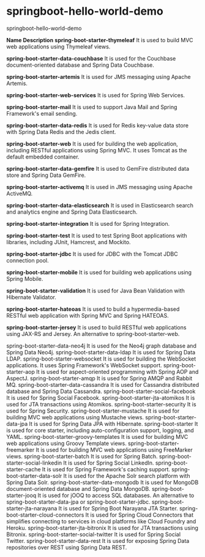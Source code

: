 # springboot-hello-world-demo
springboot-hello-world-demo


**Name	                    Description**
**spring-boot-starter-thymeleaf**	It is used to build MVC web applications using Thymeleaf views.

**spring-boot-starter-data-couchbase**	It is used for the Couchbase document-oriented database and Spring Data Couchbase.

**spring-boot-starter-artemis**	It is used for JMS messaging using Apache Artemis.

**spring-boot-starter-web-services**	It is used for Spring Web Services.

**spring-boot-starter-mail**	It is used to support Java Mail and Spring Framework's email sending.

**spring-boot-starter-data-redis**	It is used for Redis key-value data store with Spring Data Redis and the Jedis client.

**spring-boot-starter-web**	It is used for building the web application, including RESTful applications using Spring MVC. It uses Tomcat as the default embedded container.

**spring-boot-starter-data-gemfire**	It is used to GemFire distributed data store and Spring Data GemFire.

**spring-boot-starter-activemq**	It is used in JMS messaging using Apache ActiveMQ.

**spring-boot-starter-data-elasticsearch**	It is used in Elasticsearch search and analytics engine and Spring Data Elasticsearch.

**spring-boot-starter-integration**	It is used for Spring Integration.

**spring-boot-starter-test**	It is used to test Spring Boot applications with libraries, including JUnit, Hamcrest, and Mockito.

**spring-boot-starter-jdbc**	It is used for JDBC with the Tomcat JDBC connection pool.

**spring-boot-starter-mobile**	It is used for building web applications using Spring Mobile.

**spring-boot-starter-validation**	It is used for Java Bean Validation with Hibernate Validator.

**spring-boot-starter-hateoas**	It is used to build a hypermedia-based RESTful web application with Spring MVC and Spring HATEOAS.

**spring-boot-starter-jersey**	It is used to build RESTful web applications using JAX-RS and Jersey. An alternative to spring-boot-starter-web.

spring-boot-starter-data-neo4j	It is used for the Neo4j graph database and Spring Data Neo4j.
spring-boot-starter-data-ldap	It is used for Spring Data LDAP.
spring-boot-starter-websocket	It is used for building the WebSocket applications. It uses Spring Framework's WebSocket support.
spring-boot-starter-aop	It is used for aspect-oriented programming with Spring AOP and AspectJ.
spring-boot-starter-amqp	It is used for Spring AMQP and Rabbit MQ.
spring-boot-starter-data-cassandra	It is used for Cassandra distributed database and Spring Data Cassandra.
spring-boot-starter-social-facebook	It is used for Spring Social Facebook.
spring-boot-starter-jta-atomikos	It is used for JTA transactions using Atomikos.
spring-boot-starter-security	It is used for Spring Security.
spring-boot-starter-mustache	It is used for building MVC web applications using Mustache views.
spring-boot-starter-data-jpa	It is used for Spring Data JPA with Hibernate.
spring-boot-starter	It is used for core starter, including auto-configuration support, logging, and YAML.
spring-boot-starter-groovy-templates	It is used for building MVC web applications using Groovy Template views.
spring-boot-starter-freemarker	It is used for building MVC web applications using FreeMarker views.
spring-boot-starter-batch	It is used for Spring Batch.
spring-boot-starter-social-linkedin	It is used for Spring Social LinkedIn.
spring-boot-starter-cache	It is used for Spring Framework's caching support.
spring-boot-starter-data-solr	It is used for the Apache Solr search platform with Spring Data Solr.
spring-boot-starter-data-mongodb	It is used for MongoDB document-oriented database and Spring Data MongoDB.
spring-boot-starter-jooq	It is used for jOOQ to access SQL databases. An alternative to spring-boot-starter-data-jpa or spring-boot-starter-jdbc.
spring-boot-starter-jta-narayana	It is used for Spring Boot Narayana JTA Starter.
spring-boot-starter-cloud-connectors	It is used for Spring Cloud Connectors that simplifies connecting to services in cloud platforms like Cloud Foundry and Heroku.
spring-boot-starter-jta-bitronix	It is used for JTA transactions using Bitronix.
spring-boot-starter-social-twitter	It is used for Spring Social Twitter.
spring-boot-starter-data-rest	It is used for exposing Spring Data repositories over REST using Spring Data REST.
